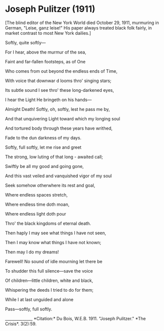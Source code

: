 <!--
title:   Joseph Pulitzer
author:  Du Bois, W.E.B.
journal: The Crisis
year:    1911
volume:  3
issue:   2
pages:   59
-->

# Joseph Pulitzer (1911)

[The blind editor of the New York World died October 29, 1911, murmuring in German, "Leise, ganz leise!" His paper always treated  black folk fairly, in market contrast to most New York dailies.]

<div class="poem">
<p class = "verse">Softly, quite softly&mdash;
<p class = "verse">For I hear, above the murmur of the sea,
<p class = "verse">Faint and far-fallen footsteps, as of One
<p class = "verse">Who comes from out beyond the endless ends of Time,
<p class = "verse">With voice that downwar d looms thro' singing stars;
<p class = "verse">Its subtle sound I see thro' these long-darkened eyes,
<p class = "verse">I hear the Light He bringeth on his hands&mdash;
<p class = "verse">Almight  Death! Softly, oh, softly, lest he pass me by,
<p class = "verse">And that unquivering Light toward which my longing soul
<p class = "verse">And tortured body through these years have writhed,
<p class = "verse">Fade to the dun darkness of my days.
</div>

<div class="poem">
<p class = "verse">Softly, full softly, let me rise and greet
<p class = "verse">The strong, low luting of that long - awaited call;
<p class = "verse">Swiftly be all my good and going gone,
<p class = "verse">And this vast veiled and vanquished vigor of my soul
<p class = "verse">Seek somehow otherwhere its rest and goal,
<p class = "verse">Where endless spaces stretch,
<p class = "verse">Where endless time doth moan,
<p class = "verse">Where endless light doth pour
<p class = "verse">Thro' the black kingdoms of eternal death.
</div>

<div class="poem">
<p class = "verse">Then haply I may see what things I have not seen,
<p class = "verse">Then I may know what things I have not known;
<p class = "verse">Then may I do my dreams!
<p class = "verse">Farewell! No sound of idle mourning let there be
<p class = "verse">To shudder this full silence&mdash;save the voice
<p class = "verse">Of children&mdash;little children, white and black,
<p class = "verse">Whispering the deeds I tried to do for them;
<p class = "verse">While I at last unguided and alone
<p class = "verse">Pass&mdash;softly, full softly.
</div>
______________
*Citation:* Du Bois, W.E.B. 1911. "Joseph Pulitzer." *The Crisis*. 3(2):59.